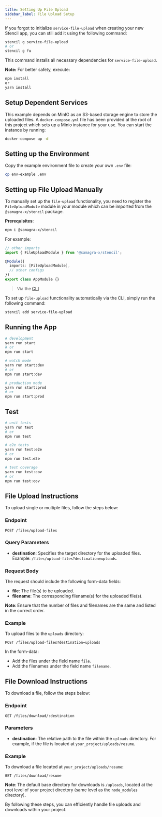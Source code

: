 ```yaml
---
title: Setting Up File Upload
sidebar_label: File Upload Setup
---
```


<head>
    <title>File Upload Setup</title>
</head>
<p>

If you forgot to initialize `service-file-upload` when creating your new Stencil app, you can still add it using the following command:

```sh
stencil g service-file-upload
# or 
stencil g fu
```

This command installs all necessary dependencies for `service-file-upload`.

**Note:** For better safety, execute:
```sh
npm install
or
yarn install
```

## Setup Dependent Services

This example depends on MinIO as an S3-based storage engine to store the uploaded files. A `docker-compose.yml` file has been provided at the root of this project which sets up a Minio instance for your use. You can start the instance by running:

```bash
docker-compose up -d
```

## Setting up the Environment

Copy the example environment file to create your own `.env` file:

```bash
cp env-example .env
```

## Setting up File Upload Manually

To manually set up the `file-upload` functionality, you need to register the `FileUploadModule` module in your module which can be imported from the `@samagra-x/stencil` package.

**Prerequisites:**
```sh
npm i @samagra-x/stencil
```

For example:
```typescript
// other imports 
import { FileUploadModule } from '@samagra-x/stencil';

@Module({
  imports: [FileUploadModule],
  // other configs
})
export class AppModule {}
```

> Via the [CLI](https://github.com/SamagraX-stencil/stencil-cli)

To set up `file-upload` functionality automatically via the CLI, simply run the following command:

```bash
stencil add service-file-upload 
```

## Running the App

```bash
# development
yarn run start
# or
npm run start

# watch mode
yarn run start:dev
# or
npm run start:dev

# production mode
yarn run start:prod
# or
npm run start:prod
```

## Test

```bash
# unit tests
yarn run test
# or
npm run test

# e2e tests
yarn run test:e2e
# or
npm run test:e2e

# test coverage
yarn run test:cov
# or 
npm run test:cov
```

## File Upload Instructions

To upload single or multiple files, follow the steps below:

### Endpoint
`POST /files/upload-files`

### Query Parameters
- **destination**: Specifies the target directory for the uploaded files. Example: `/files/upload-files?destination=uploads`.

### Request Body
The request should include the following form-data fields:
- **file**: The file(s) to be uploaded.
- **filename**: The corresponding filename(s) for the uploaded file(s).

**Note**: Ensure that the number of files and filenames are the same and listed in the correct order.

### Example
To upload files to the `uploads` directory:
```
POST /files/upload-files?destination=uploads
```
In the form-data:
- Add the files under the field name `file`.
- Add the filenames under the field name `filename`.

## File Download Instructions

To download a file, follow the steps below:

### Endpoint
`GET /files/download/:destination`

### Parameters
- **destination**: The relative path to the file within the `uploads` directory. For example, if the file is located at `your_project/uploads/resume`.

### Example
To download a file located at `your_project/uploads/resume`:
```
GET /files/download/resume
```

**Note**: The default base directory for downloads is `/uploads`, located at the root level of your project directory (same level as the `node_modules` directory).

By following these steps, you can efficiently handle file uploads and downloads within your project.
</p>